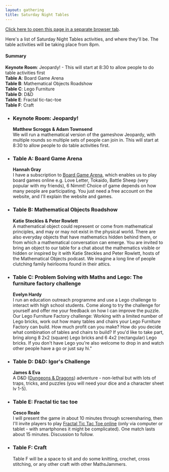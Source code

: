 ```yaml
---
layout: gathering
title: Saturday Night Tables
---
```


<a href="https://www.mathsjam.com/gathering/uk/2020/saturday-night-tables" target="_blank">Click here to open this page in a separate browser tab</a>. 

Here's a list of Saturday Night Tables activities, and where they'll be. The table activities will be taking place from 8pm.

<h4>Summary</h4>
<strong>Keynote Room</strong>: Jeopardy! - This will start at 8:30 to allow people to do table activities first<br />
<strong>Table A</strong>: Board Game Arena<br />
<strong>Table B</strong>: Mathematical Objects Roadshow<br />
<strong>Table C</strong>: Lego Furniture<br />
<strong>Table D</strong>: D&amp;D<br />
<strong>Table E</strong>: Fractal tic-tac-toe<br />
<strong>Table F</strong>: Craft<br />

<ul>
<li><h3>Keynote Room: Jeopardy!</h3>
<b>Matthew Scroggs &amp; Adam Townsend</b><br />
We will run a mathematical version of the gameshow Jeopardy, with multiple rounds so multiple sets of people can join in. This will start at 8:30 to allow people to do table activities first.</li>
  <li><h3>Table A: Board Game Arena</h3>
<b>Hannah Gray</b><br />
I have a subscription to <a href="http://www.boardgamearena.com">Board Game Arena</a>, which enables us to play board games online e.g. Love Letter, Tokaido, Battle Sheep (very popular with my friends), 6 Nimmt! Choice of game depends on how many people are participating. You just need a free account on the website, and I'll explain the website and games.</li>
  <li><h3>Table B: Mathematical Objects Roadshow</h3>
<b>Katie Steckles &amp; Peter Rowlett</b><br />
A mathematical object could represent or come from mathematical principles, and may or may not exist in the physical world. There are also everyday objects that have mathematics hidden behind them, or from which a mathematical conversation can emerge. You are invited to bring an object to our table for a chat about the mathematics visible or hidden or inspired by it with Katie Steckles and Peter Rowlett, hosts of the Mathematical Objects podcast. We imagine a long line of people clutching family heirlooms found in their attics.</li>
  <li><h3>Table C: Problem Solving with Maths and Lego: The furniture factory challenge</h3>
<b>Evelyn Hardy</b><br />
I run an education outreach programme and use a Lego challenge to interact with high school students. Come along to try the challenge for yourself and offer me your feedback on how I can improve the puzzle. Our Lego Furniture Factory challenge: Working with a limited number of Lego bricks, work out how many tables and chairs your Lego Furniture Factory can build. How much profit can you make? How do you decide what combination of tables and chairs to build? If you'd like to take part, bring along 8 2x2 (square) Lego bricks and 6 4x2 (rectangular) Lego bricks. If you don't have Lego you're also welcome to drop in and watch other people have a go or just say hi."</li>
  <li><h3>Table D: D&amp;D: Igor's Challenge</h3>
<b>James &amp; Eva</b><br />
    A D&amp;D (<a href="https://dnd.wizards.com/lore">Dungeons &amp; Dragons</a>) adventure - non-lethal but with lots of traps, tricks, and puzzles (you will need your dice and a character sheet lv 1-5).</li>
 <li><h3>Table E: Fractal tic tac toe</h3>
<b>Cesco Reale</b><br />
I will present the game in about 10 minutes through screensharing, then I'll invite players to play <a href="http://www.rimosco.it/tris_frattale/">Fractal Tic Tac Toe online</a> (only via computer or tablet - with smartphones it might be complicated). One match lasts about 15 minutes. Discussion to follow.</li>
 <li><h3>Table F: Craft</h3>
Table F will be a space to sit and do some knitting, crochet, cross stitching, or any other craft with other MathsJammers.
</ul>

